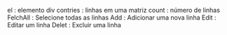 




el : elemento div
contries : linhas em uma matriz
count : número de linhas
FelchAll : Selecione todas as linhas
Add : Adicionar uma nova linha
Edit : Editar um linha
Delet : Excluir uma linha